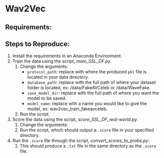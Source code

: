 # Wav2Vec

## Requirements:

## Steps to Reproduce:
1. Install the requirements in an Anaconda Environment.
2. Train the data using the script, *main_SSL_DF.py*.
    1. Change the arguments:
         * `protocol_path`: replace with where the produced `pkl` file is located in your data directory.
         * `database_path`: replace with the full path of where your dataset folder is located, ex: /data/FakeAVCeleb or /data/WaveFake.
         * `save_model_dir`: replace with the full path of where you want the model to be saved.
         * `model_name`: replace with a name you would like to give the model, ex: wav2vec_train_fakeavceleb.
    2. Run the script.
3. Score the data using the script, *score_SSL_DF_real-world.py*.
     1. Change the arguments:
     2. Run the script, which should output a `.score` file in your specified directory.
4. Run the `.score` file through the script, *convert_scores_to_probs.py*:
   1. This should produce a `.txt` file in the same directory as the `.score` file.
